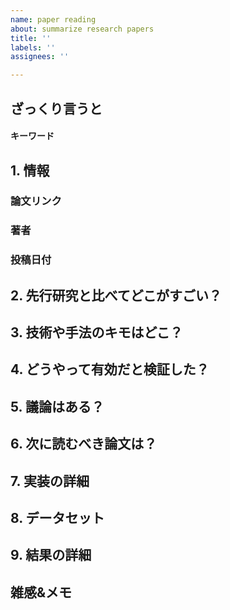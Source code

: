```yaml
---
name: paper reading
about: summarize research papers
title: ''
labels: ''
assignees: ''

---
```


## ざっくり言うと

#### キーワード

## 1. 情報
### 論文リンク

### 著者

### 投稿日付

## 2. 先行研究と比べてどこがすごい？

## 3. 技術や手法のキモはどこ？

## 4. どうやって有効だと検証した？

## 5. 議論はある？

## 6. 次に読むべき論文は？

## 7. 実装の詳細

## 8. データセット

## 9. 結果の詳細

## 雑感&メモ
